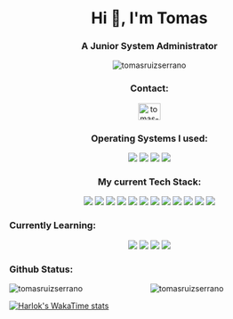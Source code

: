 <h1 align="center">Hi 👋, I'm Tomas</h1>
<h3 align="center">A Junior System Administrator</h3>

<p align="center"> <img src="https://komarev.com/ghpvc/?username=tomasruizserrano&label=Profile%20views&color=0e75b6&style=flat" alt="tomasruizserrano" /> </p>

<h3 align="left"><p align="center">Contact:</p></h3>
<p align="center">
  <a href="https://linkedin.com/in/tomas-ruiz-serrano" target="blank"><img align="center" src="https://raw.githubusercontent.com/rahuldkjain/github-profile-readme-generator/master/src/images/icons/Social/linked-in-alt.svg" alt="tomas-ruiz-serrano" height="30" width="40" /></a>
</p>

<h3 align="left"><p align="center">Operating Systems I used:</p></h3>
<p align="center">
  <a>
    <img src="https://img.shields.io/badge/Windows-0078D6?style=for-the-badge&logo=windows&logoColor=white"/>
  </a>
  <a>
    <img src="https://img.shields.io/badge/Debian-D70A53?style=for-the-badge&logo=debian&logoColor=white"/>
  </a>
    <a>
    <img src="https://img.shields.io/badge/Kali-268BEE?style=for-the-badge&logo=kalilinux&logoColor=white"/>
  </a>
    <a>
    <img src="https://img.shields.io/badge/Ubuntu-E95420?style=for-the-badge&logo=ubuntu&logoColor=white"/>
  </a>
</p>

<h3 align="left"><p align="center">My current Tech Stack:</p></h3>
<p align="center">
  <a>
    <img src="https://img.shields.io/badge/Linux-FCC624?style=for-the-badge&logo=linux&logoColor=black"/>
  </a>
  <a>
    <img src="https://img.shields.io/badge/shell_script-%23121011.svg?style=for-the-badge&logo=gnu-bash&logoColor=white"/>
  </a>
  <a>
    <img src="https://img.shields.io/badge/python-3670A0?style=for-the-badge&logo=python&logoColor=ffdd54"/>
  </a>
    <a>
    <img src="https://img.shields.io/badge/Cloudflare-F38020?style=for-the-badge&logo=Cloudflare&logoColor=white"/>
  </a>
    <a>
    <img src="https://img.shields.io/badge/MariaDB-003545?style=for-the-badge&logo=mariadb&logoColor=white"/>
  </a>
    <a>
    <img src="https://img.shields.io/badge/mysql-%2300f.svg?style=for-the-badge&logo=mysql&logoColor=white"/>
  </a>
    <a>
    <img src="https://img.shields.io/badge/postgres-%23316192.svg?style=for-the-badge&logo=postgresql&logoColor=white"/>
  </a>
    <a>
    <img src="https://img.shields.io/badge/tailwindcss-%2338B2AC.svg?style=for-the-badge&logo=tailwind-css&logoColor=white"/>
  </a>
  <a>
    <img src="https://img.shields.io/badge/nginx-%23009639.svg?style=for-the-badge&logo=nginx&logoColor=white"/>
  </a>
  <a>
    <img src="https://img.shields.io/badge/apache-%23D42029.svg?style=for-the-badge&logo=apache&logoColor=white"/>
  </a>
  <a>
    <img src="https://img.shields.io/badge/html5-%23E34F26.svg?style=for-the-badge&logo=html5&logoColor=white"/>
  </a>
  <a>
    <img src="https://img.shields.io/badge/css3-%231572B6.svg?style=for-the-badge&logo=css3&logoColor=white"/>
  </a>
</p>

<h3 align="left">Currently Learning:</h3>
<p align="center">
  <a>
    <img src="https://img.shields.io/badge/Freecodecamp-%23123.svg?&style=for-the-badge&logo=freecodecamp&logoColor=green"/>
  </a>
  <a>
    <img src="https://img.shields.io/badge/MDN_Web_Docs-black?style=for-the-badge&logo=mdnwebdocs&logoColor=white"/>
  </a>
  <a>
    <img src="https://img.shields.io/badge/Codewars-B1361E?style=for-the-badge&logo=codewars&logoColor=grey"/>
  </a>
  <a>
    <img src="https://img.shields.io/badge/-Hackerrank-2EC866?style=for-the-badge&logo=HackerRank&logoColor=white"/>
  </a>
  
</p>

<h3 align="left">Github Status:</h3>
<p align="center">
 <img align="left" src="https://github-readme-stats.vercel.app/api/top-langs?username=tomasruizserrano&show_icons=true&locale=en&layout=compact" alt="tomasruizserrano" />
 <img align="center" src="https://github-readme-stats.vercel.app/api?username=tomasruizserrano&show_icons=true&locale=en" alt="tomasruizserrano" />
  
[![Harlok's WakaTime stats](https://github-readme-stats.vercel.app/api/wakatime?username=tomasruizserrano)](https://github.com/anuraghazra/github-readme-stats)

</p> 

